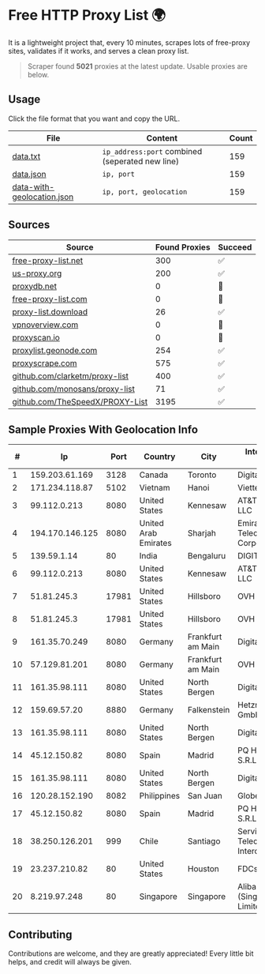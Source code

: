 
# Free HTTP Proxy List 🌍

It is a lightweight project that, every 10 minutes, scrapes lots of free-proxy sites, validates if it works, and serves a clean proxy list.


> Scraper found **5021** proxies at the latest update. Usable proxies are below.

## Usage

Click the file format that you want and copy the URL.


|File|Content|Count|
|----|-------|-----|
|[data.txt](https://raw.githubusercontent.com/themiralay/Proxy-List-World/master/data.txt)|`ip_address:port` combined (seperated new line)|159|
|[data.json](https://raw.githubusercontent.com/themiralay/Proxy-List-World/master/data.json)|`ip, port`|159|
|[data-with-geolocation.json](https://raw.githubusercontent.com/themiralay/Proxy-List-World/master/data-with-geolocation.json)|`ip, port, geolocation`|159|

## Sources

|Source|Found Proxies|Succeed|
|------|-------------|-------|
|[free-proxy-list.net](https://free-proxy-list.net)|300|✅|
|[us-proxy.org](https://www.us-proxy.org)|200|✅|
|[proxydb.net](http://proxydb.net)|0|🚫|
|[free-proxy-list.com](https://free-proxy-list.com/?page=&port=&type%5B%5D=http&type%5B%5D=https&up_time=0&search=Search)|0|🚫|
|[proxy-list.download](https://www.proxy-list.download/HTTP)|26|✅|
|[vpnoverview.com](https://vpnoverview.com/privacy/anonymous-browsing/free-proxy-servers)|0|🚫|
|[proxyscan.io](https://www.proxyscan.io)|0|🚫|
|[proxylist.geonode.com](https://proxylist.geonode.com/api/proxy-list?limit=300&page=1&sort_by=lastChecked&sort_type=desc&protocols=http,https)|254|✅|
|[proxyscrape.com](https://api.proxyscrape.com/v2/?request=displayproxies&protocol=http&timeout=10000&country=all&ssl=all&anonymity=all)|575|✅|
|[github.com/clarketm/proxy-list](https://raw.githubusercontent.com/clarketm/proxy-list/master/proxy-list-raw.txt)|400|✅|
|[github.com/monosans/proxy-list](https://raw.githubusercontent.com/monosans/proxy-list/main/proxies/http.txt)|71|✅|
|[github.com/TheSpeedX/PROXY-List](https://raw.githubusercontent.com/TheSpeedX/PROXY-List/master/http.txt)|3195|✅|


## Sample Proxies With Geolocation Info

|#|Ip|Port|Country|City|Internet Service Provider|
|-|--|----|-------|----|-------------------------|
|1|159.203.61.169|3128|Canada|Toronto|DigitalOcean, LLC|
|2|171.234.118.87|5102|Vietnam|Hanoi|Viettel Corporation|
|3|99.112.0.213|8080|United States|Kennesaw|AT&T Enterprises, LLC|
|4|194.170.146.125|8080|United Arab Emirates|Sharjah|Emirates Telecommunications Corporation|
|5|139.59.1.14|80|India|Bengaluru|DIGITALOCEAN|
|6|99.112.0.213|8080|United States|Kennesaw|AT&T Enterprises, LLC|
|7|51.81.245.3|17981|United States|Hillsboro|OVH SAS|
|8|51.81.245.3|17981|United States|Hillsboro|OVH SAS|
|9|161.35.70.249|8080|Germany|Frankfurt am Main|DigitalOcean, LLC|
|10|57.129.81.201|8080|Germany|Frankfurt am Main|OVH SAS|
|11|161.35.98.111|8080|United States|North Bergen|DigitalOcean, LLC|
|12|159.69.57.20|8880|Germany|Falkenstein|Hetzner Online GmbH|
|13|161.35.98.111|8080|United States|North Bergen|DigitalOcean, LLC|
|14|45.12.150.82|8080|Spain|Madrid|PQ HOSTING PLUS S.R.L.|
|15|161.35.98.111|8080|United States|North Bergen|DigitalOcean, LLC|
|16|120.28.152.190|8082|Philippines|San Juan|Globe Telecom|
|17|45.12.150.82|8080|Spain|Madrid|PQ HOSTING PLUS S.R.L.|
|18|38.250.126.201|999|Chile|Santiago|Servicios De Telecomunicaciones Intercable Ltda.|
|19|23.237.210.82|80|United States|Houston|FDCservers.net|
|20|8.219.97.248|80|Singapore|Singapore|Alibaba Cloud (Singapore) Private Limited|



## Contributing

Contributions are welcome, and they are greatly appreciated! Every
little bit helps, and credit will always be given.

